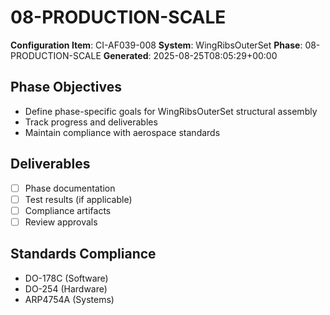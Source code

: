 # 08-PRODUCTION-SCALE

**Configuration Item**: CI-AF039-008
**System**: WingRibsOuterSet
**Phase**: 08-PRODUCTION-SCALE
**Generated**: 2025-08-25T08:05:29+00:00

## Phase Objectives
- Define phase-specific goals for WingRibsOuterSet structural assembly
- Track progress and deliverables
- Maintain compliance with aerospace standards

## Deliverables
- [ ] Phase documentation
- [ ] Test results (if applicable)
- [ ] Compliance artifacts
- [ ] Review approvals

## Standards Compliance
- DO-178C (Software)
- DO-254 (Hardware)
- ARP4754A (Systems)

